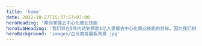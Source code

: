 ```yaml
---
title: 'home'
date: 2022-10-27T15:37:57+07:00
heroHeading: '帮你掌握去中心化商业技能'
heroSubHeading: '我们将在5年内达到帮助1亿人掌握去中心化商业技能的目标，因为我们相信每多一个人理解去中心化商业，就能为社会多带来一份财富'
heroBackground: 'images/企业商务展板背景.jpg'
---
```

